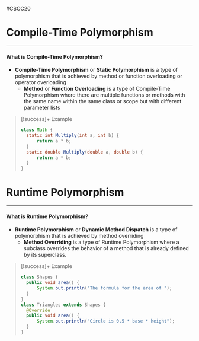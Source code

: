 #CSCC20 

# Compile-Time Polymorphism
---
#### What is Compile-Time Polymorphism?
- **Compile-Time Polymorphism** or **Static Polymorphism** is a type of polymorphism that is achieved by method or function overloading or operator overloading
	- **Method** or **Function Overloading** is a type of Compile-Time Polymorphism where there are multiple functions or methods with the same name within the same class or scope but with different parameter lists

> [!success]+ Example
> ``` java
> class Math {
> 	static int Multiply(int a, int b) {
> 		return a * b;
> 	}
> 	static double Multiply(double a, double b) {
> 		return a * b;
> 	}
> }
> ```

# Runtime Polymorphism
---
#### What is Runtime Polymorphism?
- **Runtime Polymorphism** or **Dynamic Method Dispatch** is a type of polymorphism that is achieved by method overriding
	- **Method Overriding** is a type of Runtime Polymorphism where a subclass overrides the behavior of a method that is already defined by its superclass.
 
 > [!success]+ Example
> ``` java
> class Shapes {
> 	public void area() {
> 		System.out.println("The formula for the area of ");
> 	}
> }
> class Triangles extends Shapes {
> 	@Override
> 	public void area() {
> 		System.out.println("Circle is 0.5 * base * height");
> 	}
> }
> ```